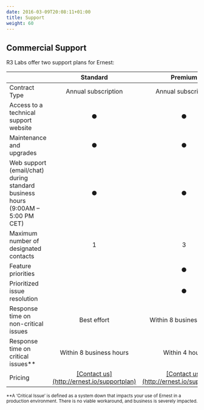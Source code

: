 ```yaml
---
date: 2016-03-09T20:08:11+01:00
title: Support
weight: 60
---
```


## Commercial Support

<p>R3 Labs offer two support plans for Ernest:</p>

<table>
<thead>
<tr>
<th></th>
<th align="center">Standard</th>
<th align="center">Premium</th>
</tr>
</thead>

<tbody>
<tr>
<td>Contract Type</td>
<td align="center">Annual subscription</td>
<td align="center">Annual subscription</td>
</tr>

<tr>
<td>Access to a technical support website</td>
<td align="center">&#x25cf;</td>
<td align="center">&#x25cf;</td>
</tr>

<tr>
<td>Maintenance and upgrades</td>
<td align="center">&#x25cf;</td>
<td align="center">&#x25cf;</td>
</tr>

<tr>
<td>Web support (email/chat) during standard business hours (9:00AM – 5:00 PM CET)</td>
<td align="center">&#x25cf;</td>
<td align="center">&#x25cf;</td>
</tr>

<tr>
<td>Maximum number of designated contacts</td>
<td align="center">1</td>
<td align="center">3</td>
</tr>

<tr>
<td>Feature priorities</td>
<td align="center"></td>
<td align="center">&#x25cf;</td>
</tr>

<tr>
<td>Prioritized issue resolution</td>
<td align="center"></td>
<td align="center">&#x25cf;</td>
</tr>

<tr>
<td>Response time on non-critical issues</td>
<td align="center">Best effort</td>
<td align="center">Within 8 business hours</td>
</tr>

<tr>
<td>Response time on critical issues**</td>
<td align="center">Within 8 business hours</td>
<td align="center">Within 4 hours</td>
</tr>

<tr>
<td>Pricing</td>
<td align="center"><a href="/supportplan">[Contact us](http://ernest.io/supportplan)</a></td>
<td align="center"><a href="/supportplan">[Contact us](http://ernest.io/supportplan)</a></td>
</tr>
</tbody>
</table>

<p><small>**A ‘Critical Issue’ is defined as a system down that impacts your use of Ernest in a production environment. There is no viable workaround, and business is severely impacted.</small></p>
